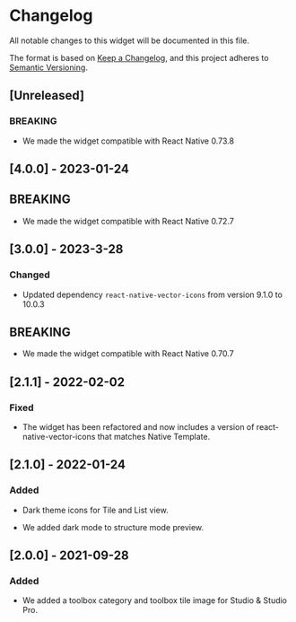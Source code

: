 # Changelog

All notable changes to this widget will be documented in this file.

The format is based on [Keep a Changelog](https://keepachangelog.com/en/1.0.0/), and this project adheres to [Semantic Versioning](https://semver.org/spec/v2.0.0.html).

## [Unreleased]

### BREAKING

-   We made the widget compatible with React Native 0.73.8

## [4.0.0] - 2023-01-24

## BREAKING

-   We made the widget compatible with React Native 0.72.7

## [3.0.0] - 2023-3-28

### Changed

-   Updated dependency `react-native-vector-icons` from version 9.1.0 to 10.0.3

## BREAKING

-   We made the widget compatible with React Native 0.70.7

## [2.1.1] - 2022-02-02

### Fixed

-   The widget has been refactored and now includes a version of react-native-vector-icons that matches Native Template.

## [2.1.0] - 2022-01-24

### Added

-   Dark theme icons for Tile and List view.

-   We added dark mode to structure mode preview.

## [2.0.0] - 2021-09-28

### Added

-   We added a toolbox category and toolbox tile image for Studio & Studio Pro.
